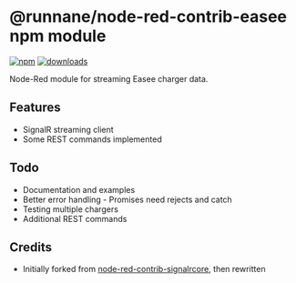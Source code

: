 
# @runnane/node-red-contrib-easee npm module

[![npm](https://img.shields.io/npm/v/@runnane/node-red-contrib-easee.svg?maxAge=2592000)](https://www.npmjs.com/package/@runnane/node-red-contrib-easee)
[![downloads](https://img.shields.io/npm/dt/@runnane/node-red-contrib-easee.svg?maxAge=2592000)](https://www.npmjs.com/package/@runnane/node-red-contrib-easee)

Node-Red module for streaming Easee charger data. 

## Features
+ SignalR streaming client
+ Some REST commands implemented

## Todo
+ Documentation and examples
+ Better error handling - Promises need rejects and catch
+ Testing multiple chargers
+ Additional REST commands

## Credits
+ Initially forked from [node-red-contrib-signalrcore](https://github.com/scottpage/node-red-contrib-signalrcore), then rewritten